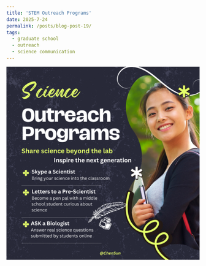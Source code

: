 ```yaml
---
title: 'STEM Outreach Programs'
date: 2025-7-24
permalink: /posts/blog-post-19/
tags:
  - graduate school
  - outreach
  - science communication
---
```

![outreach](/images/posts/outreach.png)
